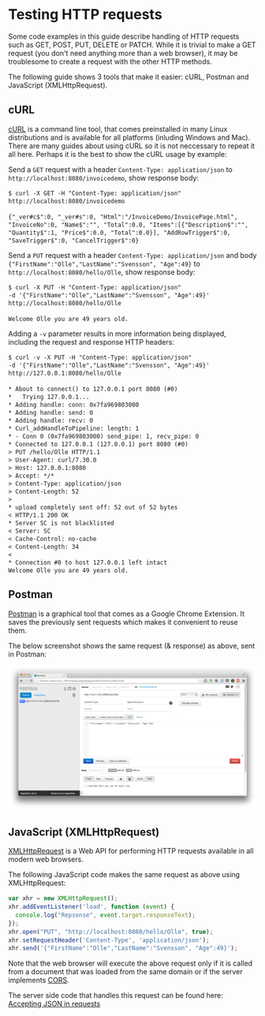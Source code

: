 # Testing HTTP requests

Some code examples in this guide describe handling of HTTP requests such as GET, POST, PUT, DELETE or PATCH. While it is trivial to make a GET request \(you don't need anything more than a web browser\), it may be troublesome to create a request with the other HTTP methods.

The following guide shows 3 tools that make it easier: cURL, Postman and JavaScript \(XMLHttpRequest\).

## cURL

[cURL](http://curl.haxx.se/) is a command line tool, that comes preinstalled in many Linux distributions and is available for all platforms \(inluding Windows and Mac\). There are many guides about using cURL so it is not neccessary to repeat it all here. Perhaps it is the best to show the cURL usage by example:

Send a `GET` request with a header `Content-Type: application/json` to `http://localhost:8080/invoicedemo`, show response body:

```text
$ curl -X GET -H "Content-Type: application/json" http://localhost:8080/invoicedemo

{"_ver#c$":0, "_ver#s":0, "Html":"/InvoiceDemo/InvoicePage.html", "InvoiceNo":0, "Name$":"", "Total":0.0, "Items":[{"Description$":"", "Quantity$":1, "Price$":0.0, "Total":0.0}], "AddRowTrigger$":0, "SaveTrigger$":0, "CancelTrigger$":0}
```

Send a `PUT` request with a header `Content-Type: application/json` and body `{"FirstName":"Olle","LastName":"Svensson", "Age":49}` to `http://localhost:8080/hello/Olle`, show response body:

```text
$ curl -X PUT -H "Content-Type: application/json"
-d '{"FirstName":"Olle","LastName":"Svensson", "Age":49}'
http://localhost:8080/hello/Olle

Welcome Olle you are 49 years old.
```

Adding a `-v` parameter results in more information being displayed, including the request and response HTTP headers:

```text
$ curl -v -X PUT -H "Content-Type: application/json"
-d '{"FirstName":"Olle","LastName":"Svensson", "Age":49}'
http://127.0.0.1:8080/hello/Olle

* About to connect() to 127.0.0.1 port 8080 (#0)
*   Trying 127.0.0.1...
* Adding handle: conn: 0x7fa969803000
* Adding handle: send: 0
* Adding handle: recv: 0
* Curl_addHandleToPipeline: length: 1
* - Conn 0 (0x7fa969803000) send_pipe: 1, recv_pipe: 0
* Connected to 127.0.0.1 (127.0.0.1) port 8080 (#0)
> PUT /hello/Olle HTTP/1.1
> User-Agent: curl/7.30.0
> Host: 127.0.0.1:8080
> Accept: */*
> Content-Type: application/json
> Content-Length: 52
>
* upload completely sent off: 52 out of 52 bytes
< HTTP/1.1 200 OK
* Server SC is not blacklisted
< Server: SC
< Cache-Control: no-cache
< Content-Length: 34
<
* Connection #0 to host 127.0.0.1 left intact
Welcome Olle you are 49 years old.
```

## Postman

[Postman](https://chrome.google.com/webstore/detail/postman/fhbjgbiflinjbdggehcddcbncdddomop) is a graphical tool that comes as a Google Chrome Extension. It saves the previously sent requests which makes it convenient to reuse them.

The below screenshot shows the same request \(& response\) as above, sent in Postman:

![postman](../../.gitbook/assets/postman%20%281%29.png)

## JavaScript \(XMLHttpRequest\)

[XMLHttpRequest](https://developer.mozilla.org/en-US/docs/Web/API/XMLHttpRequest) is a Web API for performing HTTP requests available in all modern web browsers.

The following JavaScript code makes the same request as above using XMLHttpRequest:

```javascript
var xhr = new XMLHttpRequest();
xhr.addEventListener('load', function (event) {
  console.log("Repsonse", event.target.responseText);
});
xhr.open("PUT", "http://localhost:8080/hello/Olle", true);
xhr.setRequestHeader('Content-Type', 'application/json');
xhr.send('{"FirstName":"Olle","LastName":"Svensson", "Age":49}');
```

Note that the web browser will execute the above request only if it is called from a document that was loaded from the same domain or if the server implements [CORS](http://enable-cors.org/).

The server side code that handles this request can be found here: [Accepting JSON in requests](../typed-json/accepting-json-in-requests.md)


